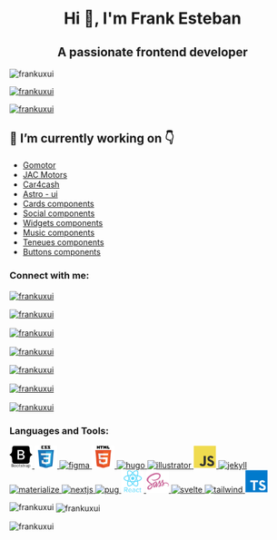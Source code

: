 <h1 align="center">Hi 👋, I'm Frank Esteban</h1>

<h2 align="center">A passionate frontend developer</h2>

<p align="left"> <img src="https://komarev.com/ghpvc/?username=frankuxui&label=Profile%20views&color=0e75b6&style=flat" alt="frankuxui" /> </p>

<p align="left"> <a href="https://github.com/ryo-ma/github-profile-trophy"><img src="https://github-profile-trophy.vercel.app/?username=frankuxui" alt="frankuxui" /></a> </p>

<p align="left"> <a href="https://twitter.com/frankuxui" target="blank"><img src="https://img.shields.io/twitter/follow/frankuxui?logo=twitter&style=for-the-badge" alt="frankuxui" /></a> </p>

<h2>🔭 I’m currently working on 👇</h2>

- [Gomotor](https://gomotor.com/)
- [JAC Motors](https://www.jacmotorsiberia.com/)
- [Car4cash](https://www.car4cash.es/)
- [Astro - ui](https://astro-ui-three.vercel.app/)
- [Cards components](https://cards-components.vercel.app/)
- [Social components](https://social-cards-components.vercel.app/)
- [Widgets components](https://widget-components.vercel.app/)
- [Music components](https://music-widgets-components.vercel.app/)
- [Teneues components](https://teneues-cards-components.vercel.app/)
- [Buttons components](https://frankuxui-tailwind-components.vercel.app/components/button)

<h3 align="left">Connect with me:</h3>

<p align="left">
<a href="https://codepen.io/frankuxui" target="blank"><img align="center" src="https://raw.githubusercontent.com/rahuldkjain/github-profile-readme-generator/master/src/images/icons/Social/codepen.svg" alt="frankuxui" height="30" width="40" /></a>

<a href="https://dev.to/frankuxui" target="blank"><img align="center" src="https://raw.githubusercontent.com/rahuldkjain/github-profile-readme-generator/master/src/images/icons/Social/devto.svg" alt="frankuxui" height="30" width="40" /></a>

<a href="https://twitter.com/frankuxui" target="blank"><img align="center" src="https://raw.githubusercontent.com/rahuldkjain/github-profile-readme-generator/master/src/images/icons/Social/twitter.svg" alt="frankuxui" height="30" width="40" /></a>

<a href="https://linkedin.com/in/frankuxui" target="blank"><img align="center" src="https://raw.githubusercontent.com/rahuldkjain/github-profile-readme-generator/master/src/images/icons/Social/linked-in-alt.svg" alt="frankuxui" height="30" width="40" /></a>

<a href="https://codesandbox.com/frankuxui" target="blank"><img align="center" src="https://raw.githubusercontent.com/rahuldkjain/github-profile-readme-generator/master/src/images/icons/Social/codesandbox.svg" alt="frankuxui" height="30" width="40" /></a>

<a href="https://instagram.com/frankuxui" target="blank"><img align="center" src="https://raw.githubusercontent.com/rahuldkjain/github-profile-readme-generator/master/src/images/icons/Social/instagram.svg" alt="frankuxui" height="30" width="40" /></a>

<a href="https://dribbble.com/frankuxui" target="blank"><img align="center" src="https://raw.githubusercontent.com/rahuldkjain/github-profile-readme-generator/master/src/images/icons/Social/dribbble.svg" alt="frankuxui" height="30" width="40" /></a>

</p>

<h3 align="left">Languages and Tools:</h3>

<p align="left"> <a href="https://getbootstrap.com" target="_blank" rel="noreferrer"> <img src="https://raw.githubusercontent.com/devicons/devicon/master/icons/bootstrap/bootstrap-plain-wordmark.svg" alt="bootstrap" width="40" height="40"/> </a> <a href="https://www.w3schools.com/css/" target="_blank" rel="noreferrer"> <img src="https://raw.githubusercontent.com/devicons/devicon/master/icons/css3/css3-original-wordmark.svg" alt="css3" width="40" height="40"/> </a> <a href="https://www.figma.com/" target="_blank" rel="noreferrer"> <img src="https://www.vectorlogo.zone/logos/figma/figma-icon.svg" alt="figma" width="40" height="40"/> </a> <a href="https://www.w3.org/html/" target="_blank" rel="noreferrer"> <img src="https://raw.githubusercontent.com/devicons/devicon/master/icons/html5/html5-original-wordmark.svg" alt="html5" width="40" height="40"/> </a> <a href="https://gohugo.io/" target="_blank" rel="noreferrer"> <img src="https://api.iconify.design/logos-hugo.svg" alt="hugo" width="40" height="40"/> </a> <a href="https://www.adobe.com/in/products/illustrator.html" target="_blank" rel="noreferrer"> <img src="https://www.vectorlogo.zone/logos/adobe_illustrator/adobe_illustrator-icon.svg" alt="illustrator" width="40" height="40"/> </a> <a href="https://developer.mozilla.org/en-US/docs/Web/JavaScript" target="_blank" rel="noreferrer"> <img src="https://raw.githubusercontent.com/devicons/devicon/master/icons/javascript/javascript-original.svg" alt="javascript" width="40" height="40"/> </a> <a href="https://jekyllrb.com/" target="_blank" rel="noreferrer"> <img src="https://www.vectorlogo.zone/logos/jekyllrb/jekyllrb-icon.svg" alt="jekyll" width="40" height="40"/> </a> <a href="https://materializecss.com/" target="_blank" rel="noreferrer"> <img src="https://raw.githubusercontent.com/prplx/svg-logos/5585531d45d294869c4eaab4d7cf2e9c167710a9/svg/materialize.svg" alt="materialize" width="40" height="40"/> </a> <a href="https://nextjs.org/" target="_blank" rel="noreferrer"> <img src="https://cdn.worldvectorlogo.com/logos/nextjs-2.svg" alt="nextjs" width="40" height="40"/> </a> <a href="https://pugjs.org" target="_blank" rel="noreferrer"> <img src="https://cdn.worldvectorlogo.com/logos/pug.svg" alt="pug" width="40" height="40"/> </a> <a href="https://reactjs.org/" target="_blank" rel="noreferrer"> <img src="https://raw.githubusercontent.com/devicons/devicon/master/icons/react/react-original-wordmark.svg" alt="react" width="40" height="40"/> </a> <a href="https://sass-lang.com" target="_blank" rel="noreferrer"> <img src="https://raw.githubusercontent.com/devicons/devicon/master/icons/sass/sass-original.svg" alt="sass" width="40" height="40"/> </a> <a href="https://svelte.dev" target="_blank" rel="noreferrer"> <img src="https://upload.wikimedia.org/wikipedia/commons/1/1b/Svelte_Logo.svg" alt="svelte" width="40" height="40"/> </a> <a href="https://tailwindcss.com/" target="_blank" rel="noreferrer"> <img src="https://www.vectorlogo.zone/logos/tailwindcss/tailwindcss-icon.svg" alt="tailwind" width="40" height="40"/> </a> <a href="https://www.typescriptlang.org/" target="_blank" rel="noreferrer"> <img src="https://raw.githubusercontent.com/devicons/devicon/master/icons/typescript/typescript-original.svg" alt="typescript" width="40" height="40"/> </a> </p>

<p><img align="left" src="https://github-readme-stats.vercel.app/api/top-langs?username=frankuxui&show_icons=true&locale=en&layout=compact" alt="frankuxui" /></p>

<p>&nbsp;<img align="center" src="https://github-readme-stats.vercel.app/api?username=frankuxui&show_icons=true&locale=en" alt="frankuxui" /></p>

<p><img align="center" src="https://github-readme-streak-stats.herokuapp.com/?user=frankuxui&" alt="frankuxui" /></p>
